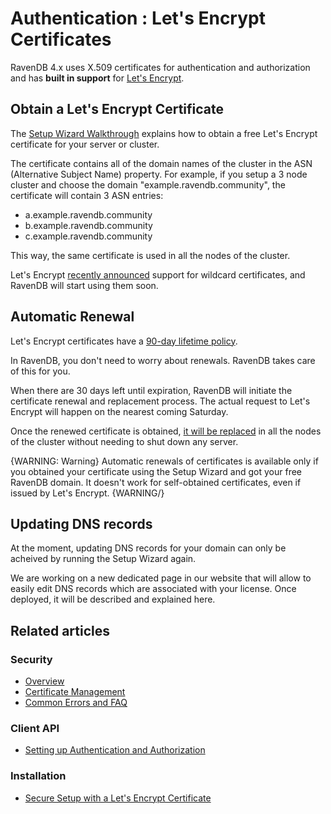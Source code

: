 # Authentication : Let's Encrypt Certificates

RavenDB 4.x uses X.509 certificates for authentication and authorization and has **built in support** for [Let's Encrypt](https://letsencrypt.org/).

## Obtain a Let's Encrypt Certificate

The [Setup Wizard Walkthrough](../../../start/installation/setup-wizard) explains how to obtain a free Let's Encrypt certificate for your server or cluster.

The certificate contains all of the domain names of the cluster in the ASN (Alternative Subject Name) property. For example, if you setup a 3 node cluster and choose the domain "example.ravendb.community", the certificate will contain 3 ASN entries:  

- a.example.ravendb.community  
- b.example.ravendb.community  
- c.example.ravendb.community  

This way, the same certificate is used in all the nodes of the cluster.

Let's Encrypt [recently announced](https://letsencrypt.org/2017/07/06/wildcard-certificates-coming-jan-2018.html) support for wildcard certificates, and RavenDB will start using them soon.

## Automatic Renewal

Let's Encrypt certificates have a [90-day lifetime policy](https://letsencrypt.org/2015/11/09/why-90-days.html).

In RavenDB, you don't need to worry about renewals. RavenDB takes care of this for you.

When there are 30 days left until expiration, RavenDB will initiate the certificate renewal and replacement process. The actual request to Let's Encrypt will happen on the nearest coming Saturday.

Once the renewed certificate is obtained, [it will be replaced](../../../server/security/authentication/certificate-renewal-and-rotation) in all the nodes of the cluster without needing to shut down any server.

{WARNING: Warning} 
Automatic renewals of certificates is available only if you obtained your certificate using the Setup Wizard and got your free RavenDB domain. It doesn't work for self-obtained certificates, even if issued by Let's Encrypt.
{WARNING/}

## Updating DNS records

At the moment, updating DNS records for your domain can only be acheived by running the Setup Wizard again.

We are working on a new dedicated page in our website that will allow to easily edit DNS records which are associated with your license. Once deployed, it will be described and explained here.

## Related articles

### Security 

- [Overview](../../../server/security/overview)
- [Certificate Management](../../../server/security/authentication/certificate-management)
- [Common Errors and FAQ](../../../server/security/common-errors-and-faq)

### Client API

- [Setting up Authentication and Authorization](../../../client-api/setting-up-authentication-and-authorization)

### Installation

- [Secure Setup with a Let's Encrypt Certificate](../../../start/installation/setup-wizard#secure-setup-with-a-let)
